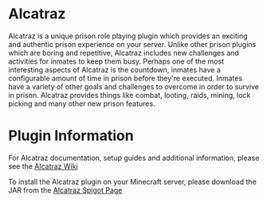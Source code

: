 # Alcatraz
Alcatraz is a unique prison role playing plugin which provides an exciting and authentic prison experience on your server. Unlike other prison plugins which are boring and repetitive, Alcatraz includes new challenges and activities for inmates to keep them busy. Perhaps one of the most interesting aspects of Alcatraz is the countdown, inmates have a configurable amount of time in prison before they're executed. Inmates have a variety of other goals and challenges to overcome in order to survive in prison. Alcatraz provides things like combat, looting, raids, mining, lock picking and many other new prison features.

# Plugin Information
For Alcatraz documentation, setup guides and additional information, please see the [Alcatraz Wiki](https://github.com/austinpilz/Alcatraz/wiki)

To install the Alcatraz plugin on your Minecraft server, please download the JAR from the [Alcatraz Spigot Page](https://www.spigotmc.org/resources/alcatraz.27390/)
